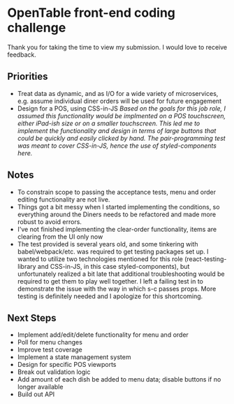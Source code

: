 # OpenTable front-end coding challenge

Thank you for taking the time to view my submission. I would love to receive feedback.

## Priorities

-   Treat data as dynamic, and as I/O for a wide variety of microservices, e.g. assume individual diner orders will be used for future engagement
-   Design for a POS, using CSS-in-JS
    _Based on the goals for this job role, I assumed this functionality would be implmented on a POS touchscreen, either iPad-ish size or on a smaller touchscreen. This led me to implement the functionality and design in terms of large buttons that could be quickly and easily clicked by hand._
    _The pair-programming test was meant to cover CSS-in-JS, hence the use of styled-components here._

## Notes

-   To constrain scope to passing the acceptance tests, menu and order editing functionality are not live.
-   Things got a bit messy when I started implementing the conditions, so everything around the Diners needs to be refactored and made more robust to avoid errors.
-   I've not finished implementing the clear-order functionality, items are clearing from the UI only now
-   The test provided is several years old, and some tinkering with babel/webpack/etc. was required to get testing packages set up. I wanted to utilize two technologies mentioned for this role (react-testing-library and CSS-in-JS, in this case styled-components), but unfortunately realized a bit late that additional troubleshooting would be required to get them to play well together. I left a failing test in to demonstrate the issue with the way in which s-c passes props. More testing is definitely needed and I apologize for this shortcoming.

## Next Steps

-   Implement add/edit/delete functionality for menu and order
-   Poll for menu changes
-   Improve test coverage
-   Implement a state management system
-   Design for specific POS viewports
-   Break out validation logic
-   Add amount of each dish be added to menu data; disable buttons if no longer available
-   Build out API
